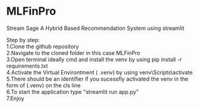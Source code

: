 # MLFinPro
Stream Sage
A Hybrid Based Recommendation System using streamlit

Step  by step: <br>
1.Clone the github repository  <br>
2.Navigate to the cloned folder in this case MLFinPro <br>
3.Open terminal ideally cmd and install the venv by using pip install -r requirements.txt <br>
4.Activate the Virtual Environtment ( .venv) by using venv\Scripts\activate <br>
5.There should be an identifier if you sucessfly activated the venv in the form of (.venv) on the cls line <br>
6.To start the application type "streamlit run app.py" <br>
7.Enjoy <br>

